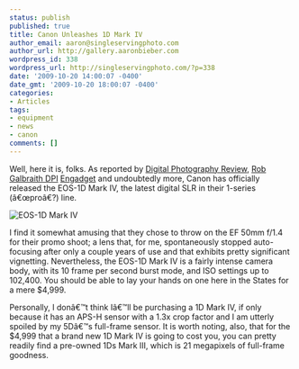 ```yaml
---
status: publish
published: true
title: Canon Unleashes 1D Mark IV
author_email: aaron@singleservingphoto.com
author_url: http://gallery.aaronbieber.com
wordpress_id: 338
wordpress_url: http://singleservingphoto.com/?p=338
date: '2009-10-20 14:00:07 -0400'
date_gmt: '2009-10-20 18:00:07 -0400'
categories:
- Articles
tags:
- equipment
- news
- canon
comments: []
---
```

Well, here it is, folks. As reported by [Digital Photography
Review](http://www.dpreview.com/news/0910/09102001canon1d4.asp), [Rob
Galbraith
DPI](http://www.robgalbraith.com/bins/multi_page.asp?cid=7-10044-10310,)
[Engadget](http://www.engadget.com/2009/10/20/canon-eos-1d-mark-iv-announced-16-1-megapixels-45-point-autofo/,)
and undoubtedly more, Canon has officially released the EOS-1D Mark IV,
the latest digital SLR in their 1-series (â€œproâ€?) line.

![EOS-1D Mark
IV](/wp-content/uploads/2009/10/canon-eos-mark-iv-press-rm-eng1-287x300.jpg "EOS-1D Mark IV")

I find it somewhat amusing that they chose to throw on the EF 50mm f/1.4
for their promo shoot; a lens that, for me, spontaneously stopped
auto-focusing after only a couple years of use and that exhibits pretty
significant vignetting. Nevertheless, the EOS-1D Mark IV is a fairly
intense camera body, with its 10 frame per second burst mode, and ISO
settings up to 102,400. You should be able to lay your hands on one here
in the States for a mere \$4,999.

Personally, I donâ€™t think Iâ€™ll be purchasing a 1D Mark IV, if only
because it has an APS-H sensor with a 1.3x crop factor and I am utterly
spoiled by my 5Dâ€™s full-frame sensor. It is worth noting, also, that
for the \$4,999 that a brand new 1D Mark IV is going to cost you, you
can pretty readily find a pre-owned 1Ds Mark III, which is 21 megapixels
of full-frame goodness.
